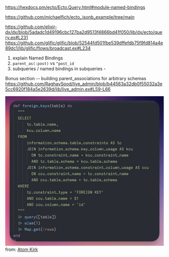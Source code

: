 

https://hexdocs.pm/ecto/Ecto.Query.html#module-named-bindings



https://github.com/michaelfich/ecto_jsonb_example/tree/main

https://github.com/elixir-dx/dx/blob/5adadc1d49196cbc127ba2d9513f4866bd41f050/lib/dx/ecto/query.ex#L231
https://github.com/glific/glific/blob/52544fd501fbe539dffefdb75f9fd814a4e89dc1/lib/glific/flows/broadcast.ex#L234

1. explain Named Bindings 
2. `parent_as(:post)` vs `^post_id`
3. subqueries / named bindings in subqueries - 



Bonus section -- building parent_associations for arbitrary schemas
https://github.com/RaghavSood/live_admin/blob/b44563a32db0f55032a3e5cc6920f184a5e2639d/lib/live_admin.ex#L59-L66


![Foreign key Associations](../images/atom_kirk_foreign_keys.png)
from: [Atom Kirk](https://x.com/atomkirk/status/1806693770919899244/photo/2)